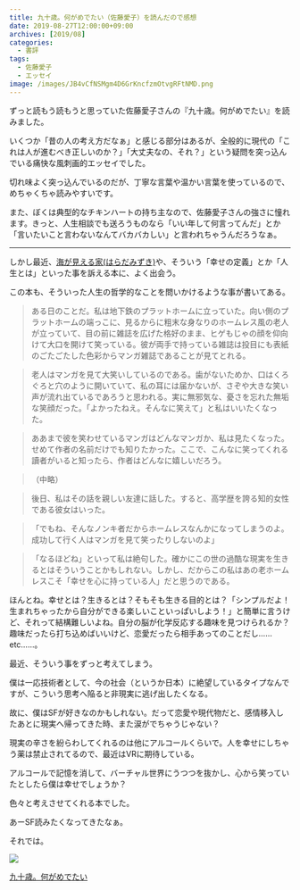 ```yaml
---
title: 九十歳。何がめでたい（佐藤愛子）を読んだので感想
date: 2019-08-27T12:00:00+09:00
archives: [2019/08]
categories:
  - 書評
tags:
  - 佐藤愛子
  - エッセイ
image: /images/JB4vCfNSMgm4D6GrKncfzmOtvgRFtNMD.png
---
```

ずっと読もう読もうと思っていた佐藤愛子さんの『九十歳。何がめでたい』を読みました。

<!--more-->

いくつか「昔の人の考え方だなぁ」と感じる部分はあるが、全般的に現代の「これは人が進むべき正しいのか？」「大丈夫なの、それ？」という疑問を突っ込んでいる痛快な風刺画的エッセイでした。

切れ味よく突っ込んでいるのだが、丁寧な言葉や温かい言葉を使っているので、めちゃくちゃ読みやすいです。

また、ぼくは典型的なチキンハートの持ち主なので、佐藤愛子さんの強さに憧れます。きっと、人生相談でも送ろうものなら「いい年して何言ってんだ」とか「言いたいこと言わないなんてバカバカしい」と言われちゃうんだろうなぁ。

---

しかし最近、[海が見える家(はらだみずき)](http://localhost:1313/blog/2019/07/%E6%B5%B7%E3%81%8C%E8%A6%8B%E3%81%88%E3%82%8B%E5%AE%B6%E3%81%AF%E3%82%89%E3%81%A0%E3%81%BF%E3%81%9A%E3%81%8D%E3%82%92%E8%AA%AD%E3%82%93%E3%81%A0%E3%81%AE%E3%81%A7%E3%83%AC%E3%83%93%E3%83%A5%E3%83%BC/)や、そういう「幸せの定義」とか「人生とは」といった事を訴える本に、よく出会う。

この本も、そういった人生の哲学的なことを問いかけるような事が書いてある。

> ある日のことだ。私は地下鉄のプラットホームに立っていた。向い側のプラットホームの端っこに、見るからに粗末な身なりのホームレス風の老人が立っていて、目の前に雑誌を広げた格好のまま、ヒゲもじゃの顔を仰向けて大口を開けて笑っている。彼が両手で持っている雑誌は投目にも表紙のごたごたした色彩からマンガ雑誌であることが見てとれる。

> 老人はマンガを見て大笑いしているのである。歯がないためか、口はくろぐろと穴のように開いていて、私の耳には届かないが、さぞや大きな笑い声が流れ出ているであろうと思われる。実に無邪気な、憂さを忘れた無垢な笑顔だった。「よかったねえ。そんなに笑えて」と私はいいたくなった。

> ああまで彼を笑わせているマンガはどんなマンガか、私は見たくなった。せめて作者の名前だけでも知りたかった。ここで、こんなに笑ってくれる讀者がいると知ったら、作者はどんなに嬉しいだろう。

> （中略）

> 後日、私はその話を親しい友達に話した。すると、高学歴を誇る知的女性である彼女はいった。

> 「でもね、そんなノンキ者だからホームレスなんかになってしまうのよ。成功して行く人はマンガを見て笑ったりしないのよ」

> 「なるほどね」といって私は絶句した。確かにこの世の過酷な現実を生きるとはそういうことかもしれない。しかし、だからこの私はあの老ホームレスこそ「幸せを心に持っている人」だと思うのである。

ほんとね。幸せとは？生きるとは？そもそも生きる目的とは？「シンプルだよ！生まれちゃったから自分ができる楽しいこといっぱいしよう！」と簡単に言うけど、それって結構難しいよね。自分の脳が化学反応する趣味を見つけられるか？趣味だったら打ち込めばいいけど、恋愛だったら相手あってのことだし……etc……。

最近、そういう事をずっと考えてしまう。

僕は一応技術者として、今の社会（というか日本）に絶望しているタイプなんですが、こういう思考へ陥ると非現実に逃げ出したくなる。

故に、僕はSFが好きなのかもしれない。だって恋愛や現代物だと、感情移入したあとに現実へ帰ってきた時、また涙がでちゃうじゃない？

現実の辛さを紛らわしてくれるのは他にアルコールくらいで。人を幸せにしちゃう薬は禁止されてるので、最近はVRに期待している。

アルコールで記憶を消して、バーチャル世界にうつつを抜かし、心から笑っていたとしたら僕は幸せでしょうか？

色々と考えさせてくれる本でした。

あーSF読みたくなってきたなぁ。

それでは。

<div class="amazfy">
<a href="https://www.amazon.co.jp/dp/4093965374?tag=t4traw-22">
<img src="https://ws-fe.amazon-adsystem.com/widgets/q?_encoding=UTF8&ASIN=4093965374&Format=_SL250_&ID=AsinImage&MarketPlace=JP&ServiceVersion=20070822&WS=1&tag=t4traw-22&language=ja_JP">
<p>九十歳。何がめでたい</p>
</a>
</div>
